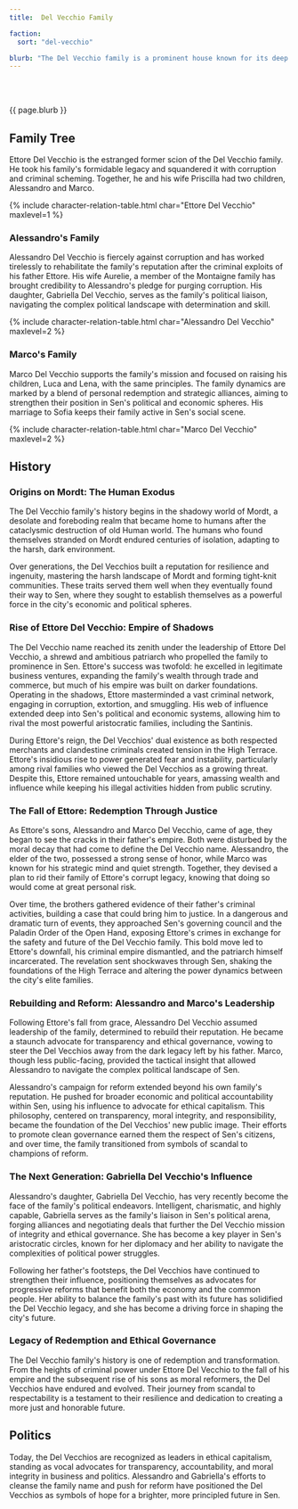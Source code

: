 ```yaml
---
title:  Del Vecchio Family

faction: 
  sort: "del-vecchio"

blurb: "The Del Vecchio family is a prominent house known for its deep roots in commerce, finance, and trade, wielding considerable influence over Sen's economic landscape. Despite a history marred by scandals, they have recently embarked on a mission to clean up their image and root out corruption. "
---
```


<h1 id="overview" style="visibility: hidden; margin: 0px; padding: 0px;">Overview</h1>

{{ page.blurb }}

<!--more-->

## Family Tree
Ettore Del Vecchio is the estranged former scion of the Del Vecchio family. He took his family's formidable legacy and squandered it with corruption and criminal scheming. Together, he and his wife Priscilla had two children, Alessandro and Marco. 

{% include character-relation-table.html char="Ettore Del Vecchio" maxlevel=1 %}

### Alessandro's Family 
Alessandro Del Vecchio is fiercely against corruption and has worked tirelessly to rehabilitate the family's reputation after the criminal exploits of his father Ettore. His wife Aurelie, a member of the Montaigne family has brought credibility to Alessandro's pledge for purging corruption. His daughter, Gabriella Del Vecchio, serves as the family's political liaison, navigating the complex political landscape with determination and skill.

{% include character-relation-table.html char="Alessandro Del Vecchio" maxlevel=2 %}

### Marco's Family 
Marco Del Vecchio supports the family's mission and focused on raising his children, Luca and Lena, with the same principles. The family dynamics are marked by a blend of personal redemption and strategic alliances, aiming to strengthen their position in Sen's political and economic spheres. His marriage to Sofia keeps their family active in Sen's social scene. 

{% include character-relation-table.html char="Marco Del Vecchio" maxlevel=2 %}

## History

### Origins on Mordt: The Human Exodus
The Del Vecchio family's history begins in the shadowy world of Mordt, a desolate and foreboding realm that became home to humans after the cataclysmic destruction of old Human world. The humans who found themselves stranded on Mordt endured centuries of isolation, adapting to the harsh, dark environment.

Over generations, the Del Vecchios built a reputation for resilience and ingenuity, mastering the harsh landscape of Mordt and forming tight-knit communities. These traits served them well when they eventually found their way to Sen, where they sought to establish themselves as a powerful force in the city's economic and political spheres.

### Rise of Ettore Del Vecchio: Empire of Shadows
The Del Vecchio name reached its zenith under the leadership of Ettore Del Vecchio, a shrewd and ambitious patriarch who propelled the family to prominence in Sen. Ettore's success was twofold: he excelled in legitimate business ventures, expanding the family's wealth through trade and commerce, but much of his empire was built on darker foundations. Operating in the shadows, Ettore masterminded a vast criminal network, engaging in corruption, extortion, and smuggling. His web of influence extended deep into Sen's political and economic systems, allowing him to rival the most powerful aristocratic families, including the Santinis.

During Ettore's reign, the Del Vecchios' dual existence as both respected merchants and clandestine criminals created tension in the High Terrace. Ettore's insidious rise to power generated fear and instability, particularly among rival families who viewed the Del Vecchios as a growing threat. Despite this, Ettore remained untouchable for years, amassing wealth and influence while keeping his illegal activities hidden from public scrutiny.

### The Fall of Ettore: Redemption Through Justice
As Ettore's sons, Alessandro and Marco Del Vecchio, came of age, they began to see the cracks in their father's empire. Both were disturbed by the moral decay that had come to define the Del Vecchio name. Alessandro, the elder of the two, possessed a strong sense of honor, while Marco was known for his strategic mind and quiet strength. Together, they devised a plan to rid their family of Ettore's corrupt legacy, knowing that doing so would come at great personal risk.

Over time, the brothers gathered evidence of their father's criminal activities, building a case that could bring him to justice. In a dangerous and dramatic turn of events, they approached Sen's governing council and the Paladin Order of the Open Hand, exposing Ettore's crimes in exchange for the safety and future of the Del Vecchio family. This bold move led to Ettore's downfall, his criminal empire dismantled, and the patriarch himself incarcerated. The revelation sent shockwaves through Sen, shaking the foundations of the High Terrace and altering the power dynamics between the city's elite families.

### Rebuilding and Reform: Alessandro and Marco's Leadership
Following Ettore's fall from grace, Alessandro Del Vecchio assumed leadership of the family, determined to rebuild their reputation. He became a staunch advocate for transparency and ethical governance, vowing to steer the Del Vecchios away from the dark legacy left by his father. Marco, though less public-facing, provided the tactical insight that allowed Alessandro to navigate the complex political landscape of Sen.

Alessandro's campaign for reform extended beyond his own family's reputation. He pushed for broader economic and political accountability within Sen, using his influence to advocate for ethical capitalism. This philosophy, centered on transparency, moral integrity, and responsibility, became the foundation of the Del Vecchios' new public image. Their efforts to promote clean governance earned them the respect of Sen's citizens, and over time, the family transitioned from symbols of scandal to champions of reform.

### The Next Generation: Gabriella Del Vecchio's Influence
Alessandro's daughter, Gabriella Del Vecchio, has very recently become the face of the family's political endeavors. Intelligent, charismatic, and highly capable, Gabriella serves as the family's liaison in Sen's political arena, forging alliances and negotiating deals that further the Del Vecchio mission of integrity and ethical governance. She has become a key player in Sen's aristocratic circles, known for her diplomacy and her ability to navigate the complexities of political power struggles.

Following her father's footsteps, the Del Vecchios have continued to strengthen their influence, positioning themselves as advocates for progressive reforms that benefit both the economy and the common people. Her ability to balance the family's past with its future has solidified the Del Vecchio legacy, and she has become a driving force in shaping the city's future.

### Legacy of Redemption and Ethical Governance
The Del Vecchio family's history is one of redemption and transformation. From the heights of criminal power under Ettore Del Vecchio to the fall of his empire and the subsequent rise of his sons as moral reformers, the Del Vecchios have endured and evolved. Their journey from scandal to respectability is a testament to their resilience and dedication to creating a more just and honorable future.

## Politics
Today, the Del Vecchios are recognized as leaders in ethical capitalism, standing as vocal advocates for transparency, accountability, and moral integrity in business and politics. Alessandro and Gabriella's efforts to cleanse the family name and push for reform have positioned the Del Vecchios as symbols of hope for a brighter, more principled future in Sen.
